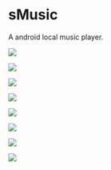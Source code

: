 # sMusic
A android local music player.

![](https://github.com/ScottSu163425/sMusic/blob/master/arts/1.gif)

![](https://github.com/ScottSu163425/sMusic/blob/master/arts/2.gif)

![](https://github.com/ScottSu163425/sMusic/blob/master/arts/3.gif)

![](https://github.com/ScottSu163425/sMusic/blob/master/arts/4.gif)

![](https://github.com/ScottSu163425/sMusic/blob/master/arts/5.gif)

![](https://github.com/ScottSu163425/sMusic/blob/master/arts/6.gif)

![](https://github.com/ScottSu163425/sMusic/blob/master/arts/7.gif)

![](https://github.com/ScottSu163425/sMusic/blob/master/arts/8.gif)

